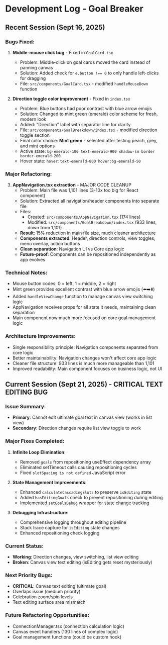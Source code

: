 # Development Log - Goal Breaker

## Recent Session (Sept 16, 2025)

### Bugs Fixed:
1. **Middle-mouse click bug** - Fixed in `GoalCard.tsx`
   - Problem: Middle-click on goal cards moved the card instead of panning canvas
   - Solution: Added check for `e.button !== 0` to only handle left-clicks for dragging
   - File: `src/components/GoalCard.tsx` - modified `handleMouseDown` function

2. **Direction toggle color improvement** - Fixed in `index.tsx`
   - Problem: Blue buttons had poor contrast with blue arrow emojis
   - Solution: Changed to mint green (emerald) color scheme for fresh, modern look
   - Added: "Direction" label with separator line for clarity
   - File: `src/components/GoalBreakdown/index.tsx` - modified direction toggle section
   - Final color choice: **Mint green** - selected after testing peach, grey, and mint options
   - Active state: `bg-emerald-100 text-emerald-900 shadow-sm border border-emerald-200`
   - Hover state: `hover:text-emerald-800 hover:bg-emerald-50`

### Major Refactoring:
3. **AppNavigation.tsx extraction** - MAJOR CODE CLEANUP
   - Problem: Main file was 1,101 lines (3-10x too big for React component)
   - Solution: Extracted all navigation/header components into separate file
   - Files: 
     - Created: `src/components/AppNavigation.tsx` (174 lines)
     - Modified: `src/components/GoalBreakdown/index.tsx` (933 lines, down from 1,101)
   - **Result**: 15% reduction in main file size, much cleaner architecture
   - **Components extracted**: Header, direction controls, view toggles, menu overlay, action buttons
   - **Clean separation**: Navigation UI vs Core app logic
   - **Future-proof**: Components can be repositioned independently as app evolves

### Technical Notes:
- Mouse button codes: 0 = left, 1 = middle, 2 = right
- Mint green provides excellent contrast with blue arrow emojis (⬅️➡️⬇️)
- Added `handleViewChange` function to manage canvas view switching logic
- AppNavigation receives props for all state it needs, maintaining clean separation
- Main component now much more focused on core goal management logic

### Architecture Improvements:
- Single responsibility principle: Navigation components separated from core logic
- Better maintainability: Navigation changes won't affect core app logic
- Cleaner file structure: 933 lines is much more manageable than 1,101
- Improved readability: Main component focuses on business logic, not UI

## Current Session (Sept 21, 2025) - CRITICAL TEXT EDITING BUG

### Issue Summary:
- **Primary**: Cannot edit ultimate goal text in canvas view (works in list view)
- **Secondary**: Direction changes require list view toggle to work

### Major Fixes Completed:
1. **Infinite Loop Elimination**:
   - Removed `goals` from repositioning useEffect dependency array
   - Eliminated setTimeout calls causing repositioning cycles
   - Fixed `slotSpacing is not defined` JavaScript error

2. **State Management Improvements**:
   - Enhanced `calculateCascadingSlots` to preserve `isEditing` state
   - Added `hasEditingGoals` check to prevent repositioning during editing
   - Implemented `setGoalsDebug` wrapper for state change tracking

3. **Debugging Infrastructure**:
   - Comprehensive logging throughout editing pipeline
   - Stack trace capture for `isEditing` state changes
   - Enhanced repositioning check logging

### Current Status:
- **Working**: Direction changes, view switching, list view editing
- **Broken**: Canvas view text editing (isEditing gets reset mysteriously)

### Next Priority Bugs:
- **CRITICAL**: Canvas text editing (ultimate goal)
- Overlaps issue (medium priority)
- Celebration zoom/spin levels
- Text editing surface area mismatch

### Future Refactoring Opportunities:
- ConnectionManager.tsx (connection calculation logic)
- Canvas event handlers (130 lines of complex logic)
- Goal management functions (could be custom hook)
